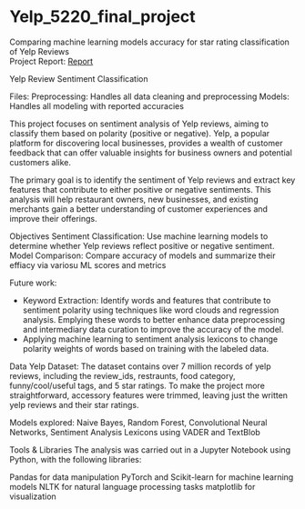 # Yelp_5220_final_project
Comparing machine learning models accuracy for star rating classification of Yelp Reviews         
Project Report: [Report](https://www.overleaf.com/6691312184zdsnyfvqtdtn#51b698)

Yelp Review Sentiment Classification

Files:
Preprocessing: Handles all data cleaning and preprocessing
Models: Handles all modeling with reported accuracies

This project focuses on sentiment analysis of Yelp reviews, aiming to classify them based on polarity (positive or negative). Yelp, a popular platform for discovering local businesses, provides a wealth of customer feedback that can offer valuable insights for business owners and potential customers alike.

The primary goal is to identify the sentiment of Yelp reviews and extract key features that contribute to either positive or negative sentiments. This analysis will help restaurant owners, new businesses, and existing merchants gain a better understanding of customer experiences and improve their offerings.

Objectives Sentiment Classification: Use machine learning models to determine whether Yelp reviews reflect positive or negative sentiment. Model Comparison: Compare accuracy of models and summarize their effiacy via variosu ML scores and metrics

Future work: 
* Keyword Extraction: Identify words and features that contribute to sentiment polarity using techniques like word clouds and regression analysis. Emplying these words to better enhance data preprocessing and intermediary data curation to improve the accuracy of the model.
* Applying machine learning to sentiment analysis lexicons to change polarity weights of words based on training with the labeled data.
        

Data Yelp Dataset: The dataset contains over 7 million records of yelp reviews, including the review_ids, restraunts, food category, funny/cool/useful tags, and 5 star ratings. To make the project more straightforward, accessory features were trimmed, leaving just the written yelp reviews and their star ratings.

Models explored: Naive Bayes, Random Forest, Convolutional Neural Networks, Sentiment Analysis Lexicons using VADER and TextBlob

Tools & Libraries The analysis was carried out in a Jupyter Notebook using Python, with the following libraries:

Pandas for data manipulation PyTorch and Scikit-learn for machine learning models NLTK for natural language processing tasks matplotlib for visualization
